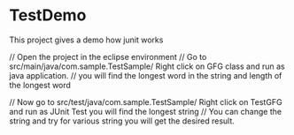 # TestDemo
This project gives a demo how junit works

// Open the project in the eclipse environment 
// Go to src/main/java/com.sample.TestSample/ Right click on GFG class and run as java application.
// you will find the longest word in the string and length of the longest word

// Now go to src/test/java/com.sample.TestSample/ Right click on TestGFG and run as JUnit Test you will find the longest string
// You can change the string and try for various string you will get the desired result.

